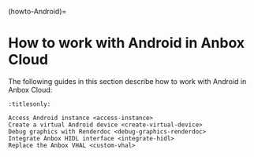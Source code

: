 (howto-Android)=
# How to work with Android in Anbox Cloud

The following guides in this section describe how to work with Android in Anbox Cloud:

```{toctree}
:titlesonly:

Access Android instance <access-instance>
Create a virtual Android device <create-virtual-device>
Debug graphics with Renderdoc <debug-graphics-renderdoc>
Integrate Anbox HIDL interface <integrate-hidl>
Replace the Anbox VHAL <custom-vhal>
```
